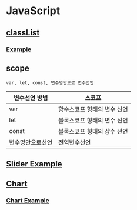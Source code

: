 # JavaScript
## [classList](https://developer.mozilla.org/ko/docs/Web/API/Element/classList)
### [Example](./javascript/javascript12.html)
## scope
```
var, let, const, 변수명만으로 변수선언
```
|변수선언 방법|스코프|
|-|-|
|var|함수스코프 형태의 변수 선언|
|let|블록스코프 형태의 변수 선언|
|const|블록스코프 형태의 상수 선언|
|변수명만으로선언|전역변수선언|
## [Slider Example](./javascript/javascript13.html)
## [Chart](https://developers.google.com/chart)
### [Chart Example](./javascript/javascript14.html)
